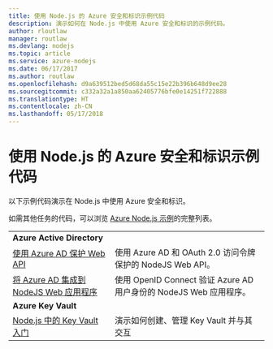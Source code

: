 ```yaml
---
title: 使用 Node.js 的 Azure 安全和标识示例代码
description: 演示如何在 Node.js 中使用 Azure 安全和标识的示例代码。
author: rloutlaw
manager: routlaw
ms.devlang: nodejs
ms.topic: article
ms.service: azure-nodejs
ms.date: 06/17/2017
ms.author: routlaw
ms.openlocfilehash: d9a639512bed5d68da55c15e22b396b648d9ee28
ms.sourcegitcommit: c332a32a1a850aa62405776bfe0e14251f722888
ms.translationtype: HT
ms.contentlocale: zh-CN
ms.lasthandoff: 05/17/2018
---
```

# <a name="azure-security-and-identity-with-nodejs-code-samples"></a>使用 Node.js 的 Azure 安全和标识示例代码

以下示例代码演示在 Node.js 中使用 Azure 安全和标识。

如需其他任务的代码，可以浏览 [Azure Node.js 示例](https://azure.microsoft.com/resources/samples/?term=nodejs)的完整列表。

| | |
|---|---|
| **Azure Active Directory** ||
| [使用 Azure AD 保护 Web API](https://azure.microsoft.com/resources/samples/active-directory-node-webapi/) | 使用 Azure AD 和 OAuth 2.0 访问令牌保护的 NodeJS Web API。 |
| [将 Azure AD 集成到 NodeJS Web 应用程序](https://azure.microsoft.com/resources/samples/active-directory-node-webapp-openidconnect/) | 使用 OpenID Connect 验证 Azure AD 用户身份的 NodeJS Web 应用程序。 |
| **Azure Key Vault** ||
| [Node.js 中的 Key Vault 入门](https://azure.microsoft.com/resources/samples/key-vault-node-getting-started/) | 演示如何创建、管理 Key Vault 并与其交互 |
